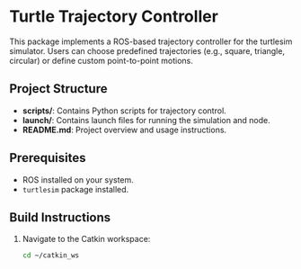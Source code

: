 # Turtle Trajectory Controller

This package implements a ROS-based trajectory controller for the turtlesim simulator. Users can choose predefined trajectories (e.g., square, triangle, circular) or define custom point-to-point motions.

## Project Structure
- **scripts/**: Contains Python scripts for trajectory control.
- **launch/**: Contains launch files for running the simulation and node.
- **README.md**: Project overview and usage instructions.

## Prerequisites
- ROS installed on your system.
- `turtlesim` package installed.

## Build Instructions
1. Navigate to the Catkin workspace:
   ```bash
   cd ~/catkin_ws
